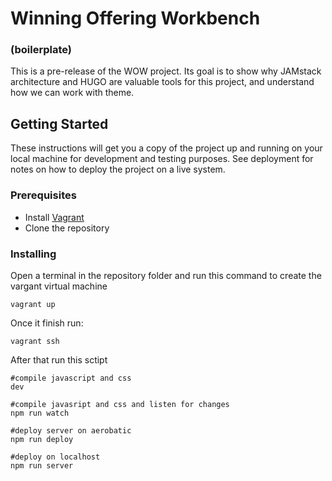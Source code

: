 # Winning Offering Workbench 
### (boilerplate)
This is a pre-release of the WOW project. Its goal is to show why JAMstack architecture and HUGO are valuable tools for this project, and understand how we can work with theme.
## Getting Started
These instructions will get you a copy of the project up and running on your local machine for development and testing purposes. See deployment for notes on how to deploy the project on a live system.
### Prerequisites
* Install [Vagrant](https://www.vagrantup.com/docs/installation/)
* Clone the repository

### Installing
Open a terminal in the repository folder and run this command to create the vargant virtual machine
```shell
vagrant up
```
Once it finish run:
```shell
vagrant ssh
```

After that run this sctipt
```shell
#compile javascript and css
dev
```
```shell
#compile javasript and css and listen for changes
npm run watch
```

```shell
#deploy server on aerobatic
npm run deploy
```

```shell
#deploy on localhost
npm run server
```




